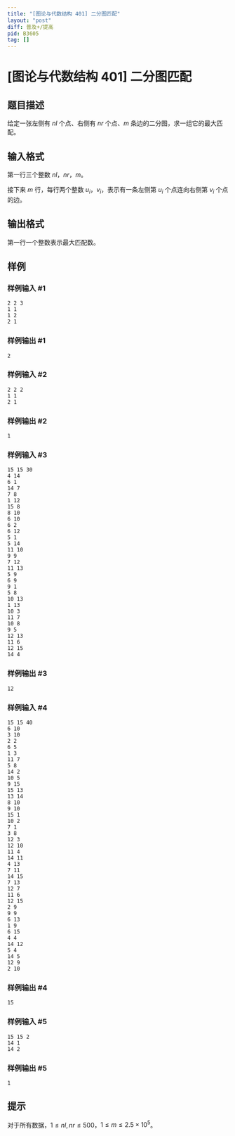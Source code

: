 ```yaml
---
title: "[图论与代数结构 401] 二分图匹配"
layout: "post"
diff: 普及+/提高
pid: B3605
tag: []
---
```

# [图论与代数结构 401] 二分图匹配
## 题目描述

给定一张左侧有 $nl$ 个点、右侧有 $nr$ 个点、$m$ 条边的二分图，求一组它的最大匹配。
## 输入格式

第一行三个整数 $nl$，$nr$，$m$。

接下来 $m$ 行，每行两个整数 $u_i$，$v_i$，表示有一条左侧第 $u_i$ 个点连向右侧第 $v_i$ 个点的边。

## 输出格式

第一行一个整数表示最大匹配数。
## 样例

### 样例输入 #1
```
2 2 3
1 1
1 2
2 1

```
### 样例输出 #1
```
2
```
### 样例输入 #2
```
2 2 2
1 1
2 1

```
### 样例输出 #2
```
1
```
### 样例输入 #3
```
15 15 30
4 14
6 1
14 7
7 8
1 12
15 8
8 10
6 10
6 2
6 12
5 1
5 14
11 10
9 9
7 12
11 13
5 9
6 9
9 1
5 8
10 13
1 13
10 3
11 7
10 8
9 5
12 13
11 6
12 15
14 4

```
### 样例输出 #3
```
12
```
### 样例输入 #4
```
15 15 40
6 10
3 10
2 2
6 5
1 3
11 7
5 8
14 2
10 5
9 15
15 13
13 14
8 10
9 10
15 1
10 2
7 1
3 8
12 3
12 10
11 4
14 11
4 13
7 11
14 15
7 13
12 7
11 6
12 15
2 9
9 9
6 13
1 9
6 15
4 4
14 12
5 4
14 5
12 9
2 10

```
### 样例输出 #4
```
15
```
### 样例输入 #5
```
15 15 2
14 1
14 2

```
### 样例输出 #5
```
1
```
## 提示

对于所有数据，$1\leq nl,nr\leq 500$，$1\leq m\leq 2.5\times 10^5$。
